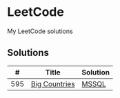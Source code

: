 # LeetCode

My LeetCode solutions

## Solutions

| # | Title | Solution |
|---| ----- | -------- |
| 595 |[Big Countries](https://leetcode.com/problems/big-countries/)  | [MSSQL](./SQL/Big_Countries.sql)
